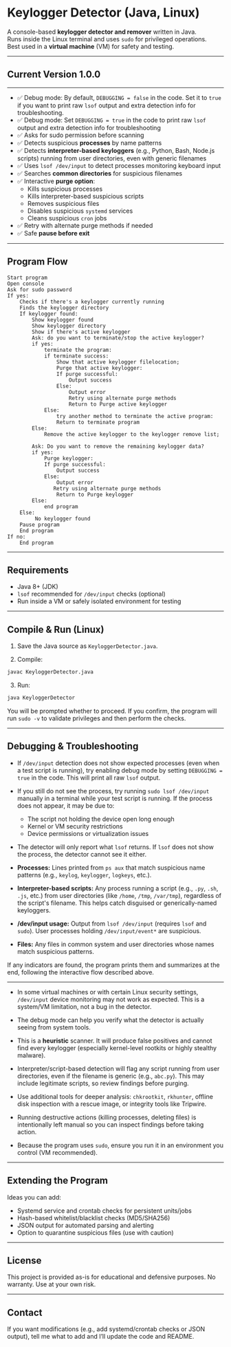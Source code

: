 # Keylogger Detector (Java, Linux)

A console-based **keylogger detector and remover** written in Java.  
Runs inside the Linux terminal and uses `sudo` for privileged operations.  
Best used in a **virtual machine** (VM) for safety and testing.

---

## Current Version 1.0.0

---
- ✅ Debug mode: By default, `DEBUGGING = false` in the code. Set it to `true` if you want to print raw `lsof` output and extra detection info for troubleshooting.
- ✅ Debug mode: Set `DEBUGGING = true` in the code to print raw `lsof` output and extra detection info for troubleshooting
- ✅ Asks for sudo permission before scanning
- ✅ Detects suspicious **processes** by name patterns
- ✅ Detects **interpreter-based keyloggers** (e.g., Python, Bash, Node.js scripts) running from user directories, even with generic filenames
- ✅ Uses `lsof /dev/input` to detect processes monitoring keyboard input
- ✅ Searches **common directories** for suspicious filenames
- ✅ Interactive **purge option**:
    - Kills suspicious processes
    - Kills interpreter-based suspicious scripts
    - Removes suspicious files
    - Disables suspicious `systemd` services
    - Cleans suspicious `cron` jobs
- ✅ Retry with alternate purge methods if needed
- ✅ Safe **pause before exit**

---

## Program Flow
```text
Start program
Open console
Ask for sudo password
If yes:
    Checks if there's a keylogger currently running
    Finds the keylogger directory
    If keylogger found:
        Show keylogger found
        Show keylogger directory
        Show if there's active keylogger
        Ask: do you want to terminate/stop the active keylogger?
        if yes:
            terminate the program:
            if terminate success:
                Show that active keylogger filelocation;
                Purge that active keylogger:
                If purge successful:
                    Output success
                Else:
                    Output error
                    Retry using alternate purge methods
                    Return to Purge active keylogger
            Else:
                try another method to terminate the active program:
                Return to terminate program
        Else:
            Remove the active keylogger to the keylogger remove list;

        Ask: Do you want to remove the remaining keylogger data?
        if yes:
            Purge keylogger:
            If purge successful:
                Output success
            Else:
                Output error
               Retry using alternate purge methods
                Return to Purge keylogger
        Else:
            end program
    Else:
         No keylogger found
    Pause program
    End program
If no:
    End program
```
---

## Requirements

* Java 8+ (JDK)
* `lsof` recommended for `/dev/input` checks (optional)
* Run inside a VM or safely isolated environment for testing

---

## Compile & Run (Linux)

1. Save the Java source as `KeyloggerDetector.java`.

2. Compile:

```bash
javac KeyloggerDetector.java
```

3. Run:

```bash
java KeyloggerDetector
```

You will be prompted whether to proceed. If you confirm, the program will run `sudo -v` to validate privileges and then perform the checks.

---



## Debugging & Troubleshooting

* If `/dev/input` detection does not show expected processes (even when a test script is running), try enabling debug mode by setting `DEBUGGING = true` in the code. This will print all raw `lsof` output.
* If you still do not see the process, try running `sudo lsof /dev/input` manually in a terminal while your test script is running. If the process does not appear, it may be due to:
    - The script not holding the device open long enough
    - Kernel or VM security restrictions
    - Device permissions or virtualization issues
* The detector will only report what `lsof` returns. If `lsof` does not show the process, the detector cannot see it either.

* **Processes:** Lines printed from `ps aux` that match suspicious name patterns (e.g., `keylog`, `keylogger`, `logkeys`, etc.).
* **Interpreter-based scripts:** Any process running a script (e.g., `.py`, `.sh`, `.js`, etc.) from user directories (like `/home`, `/tmp`, `/var/tmp`), regardless of the script's filename. This helps catch disguised or generically-named keyloggers.
* **/dev/input usage:** Output from `lsof /dev/input` (requires `lsof` and `sudo`). User processes holding `/dev/input/event*` are suspicious.
* **Files:** Any files in common system and user directories whose names match suspicious patterns.

If any indicators are found, the program prints them and summarizes at the end, following the interactive flow described above.

---



* In some virtual machines or with certain Linux security settings, `/dev/input` device monitoring may not work as expected. This is a system/VM limitation, not a bug in the detector.
* The debug mode can help you verify what the detector is actually seeing from system tools.

* This is a **heuristic** scanner. It will produce false positives and cannot find every keylogger (especially kernel-level rootkits or highly stealthy malware).
* Interpreter/script-based detection will flag any script running from user directories, even if the filename is generic (e.g., `abc.py`). This may include legitimate scripts, so review findings before purging.
* Use additional tools for deeper analysis: `chkrootkit`, `rkhunter`, offline disk inspection with a rescue image, or integrity tools like Tripwire.
* Running destructive actions (killing processes, deleting files) is intentionally left manual so you can inspect findings before taking action.
* Because the program uses `sudo`, ensure you run it in an environment you control (VM recommended).

---

## Extending the Program

Ideas you can add:

* Systemd service and crontab checks for persistent units/jobs
* Hash-based whitelist/blacklist checks (MD5/SHA256)
* JSON output for automated parsing and alerting
* Option to quarantine suspicious files (use with caution)

---

## License

This project is provided as-is for educational and defensive purposes. No warranty. Use at your own risk.

---

## Contact

If you want modifications (e.g., add systemd/crontab checks or JSON output), tell me what to add and I’ll update the code and README.
